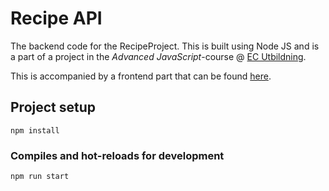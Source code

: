 # Recipe API
The backend code for the RecipeProject. This is built using Node JS and is a part of a project in the *Advanced JavaScript*-course @ [EC Utbildning](http://www.ecutbildning.se/utbildningar/javautvecklare).

This is accompanied by a frontend part that can be found [here](https://github.com/MikaelFeher/recipes-ui).

## Project setup
```
npm install
```

### Compiles and hot-reloads for development
```
npm run start
```
